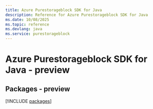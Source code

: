 ```yaml
---
title: Azure Purestorageblock SDK for Java
description: Reference for Azure Purestorageblock SDK for Java
ms.date: 10/08/2025
ms.topic: reference
ms.devlang: java
ms.service: purestorageblock
---
```

# Azure Purestorageblock SDK for Java - preview
## Packages - preview
[!INCLUDE [packages](purestorageblock-index.md)]